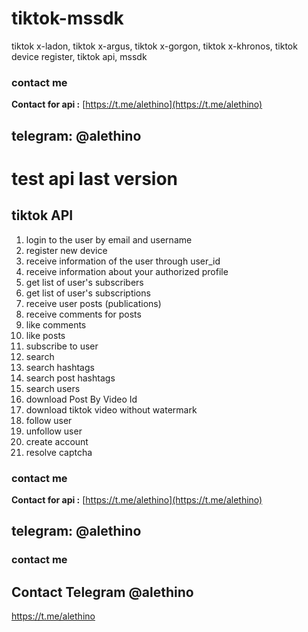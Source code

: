 # tiktok-mssdk
tiktok x-ladon, tiktok x-argus, tiktok x-gorgon, tiktok x-khronos, tiktok device register, tiktok api, mssdk

### contact me
**Contact for api :** [https://t.me/alethino](https://t.me/alethino)
## telegram: @alethino
# test api last version


## tiktok API
1. login to the user by email and username
2. register new device
3. receive information of the user through user_id
4. receive information about your authorized profile
5. get list of user's subscribers
6. get list of user's subscriptions
7. receive user posts (publications)
8. receive comments for posts
9. like comments
10. like posts
11. subscribe to user
12. search
13. search hashtags
14. search post hashtags
15. search users
16. download Post By Video Id
17. download tiktok video without watermark
18. follow user
19. unfollow user
20. create account
21. resolve captcha

### contact me
**Contact for api :** [https://t.me/alethino](https://t.me/alethino)
## telegram: @alethino

### contact me
## Contact Telegram @alethino
https://t.me/alethino
